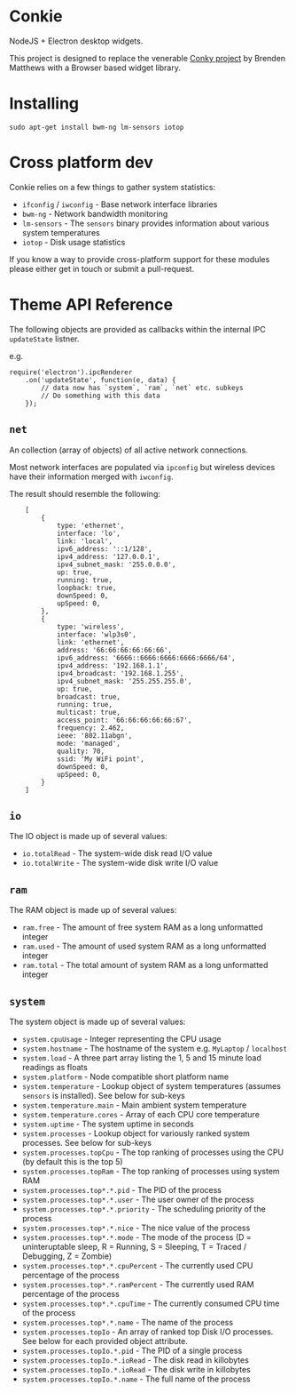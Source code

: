 Conkie
======
NodeJS + Electron desktop widgets.

This project is designed to replace the venerable [Conky project](https://github.com/brndnmtthws/conky) by Brenden Matthews with a Browser based widget library.


Installing
==========

	sudo apt-get install bwm-ng lm-sensors iotop


Cross platform dev
==================
Conkie relies on a few things to gather system statistics:

* `ifconfig` / `iwconfig` - Base network interface libraries
* `bwm-ng` - Network bandwidth monitoring
* `lm-sensors` - The `sensors` binary provides information about various system temperatures
* `iotop` - Disk usage statistics

If you know a way to provide cross-platform support for these modules please either get in touch or submit a pull-request.



Theme API Reference
===================
The following objects are provided as callbacks within the internal IPC `updateState` listner.

e.g.

	require('electron').ipcRenderer
		.on('updateState', function(e, data) {
			// data now has `system`, `ram`, `net` etc. subkeys
			// Do something with this data
		});


`net`
-----
An collection (array of objects) of all active network connections.

Most network interfaces are populated via `ipconfig` but wireless devices have their information merged with `iwconfig`.

The result should resemble the following:

```
	[
		{
			type: 'ethernet',
			interface: 'lo',
			link: 'local',
			ipv6_address: '::1/128',
			ipv4_address: '127.0.0.1',
			ipv4_subnet_mask: '255.0.0.0',
			up: true,
			running: true,
			loopback: true,
			downSpeed: 0,
			upSpeed: 0,
		},
		{
			type: 'wireless',
			interface: 'wlp3s0',
			link: 'ethernet',
			address: '66:66:66:66:66:66',
			ipv6_address: '6666::6666:6666:6666:6666/64',
			ipv4_address: '192.168.1.1',
			ipv4_broadcast: '192.168.1.255',
			ipv4_subnet_mask: '255.255.255.0',
			up: true,
			broadcast: true,
			running: true,
			multicast: true,
			access_point: '66:66:66:66:66:67',
			frequency: 2.462,
			ieee: '802.11abgn',
			mode: 'managed',
			quality: 70,
			ssid: 'My WiFi point',
			downSpeed: 0,
			upSpeed: 0,
		}
	]
```

`io`
-----
The IO object is made up of several values:

* `io.totalRead` - The system-wide disk read I/O value
* `io.totalWrite` - The system-wide disk write I/O value


`ram`
-----
The RAM object is made up of several values:

* `ram.free` - The amount of free system RAM as a long unformatted integer
* `ram.used` - The amount of used system RAM as a long unformatted integer
* `ram.total` - The total amount of system RAM as a long unformatted integer


`system`
--------
The system object is made up of several values:

* `system.cpuUsage` - Integer representing the CPU usage
* `system.hostname` - The hostname of the system e.g. `MyLaptop` / `localhost`
* `system.load` - A three part array listing the 1, 5 and 15 minute load readings as floats
* `system.platform` - Node compatible short platform name
* `system.temperature` - Lookup object of system temperatures (assumes `sensors` is installed). See below for sub-keys
* `system.temperature.main` - Main ambient system temperature
* `system.temperature.cores` - Array of each CPU core temperature
* `system.uptime` - The system uptime in seconds
* `system.processes` - Lookup object for variously ranked system processes. See below for sub-keys
* `system.processes.topCpu` - The top ranking of processes using the CPU (by default this is the top 5)
* `system.processes.topRam` - The top ranking of processes using system RAM
* `system.processes.top*.*.pid` - The PID of the process
* `system.processes.top*.*.user` - The user owner of the process
* `system.processes.top*.*.priority` - The scheduling priority of the process
* `system.processes.top*.*.nice` - The nice value of the process
* `system.processes.top*.*.mode` - The mode of the process (D = uninteruptable sleep, R = Running, S = Sleeping, T = Traced / Debugging, Z = Zombie)
* `system.processes.top*.*.cpuPercent` - The currently used CPU percentage of the process
* `system.processes.top*.*.ramPercent` - The currently used RAM percentage of the process
* `system.processes.top*.*.cpuTime` - The currently consumed CPU time of the process
* `system.processes.top*.*.name` - The name of the process
* `system.processes.topIo` - An array of ranked top Disk I/O processes. See below for each provided object attribute.
* `system.processes.topIo.*.pid` - The PID of a single process
* `system.processes.topIo.*.ioRead` - The disk read in killobytes
* `system.processes.topIo.*.ioRead` - The disk write in killobytes
* `system.processes.topIo.*.name` - The full name of the process
